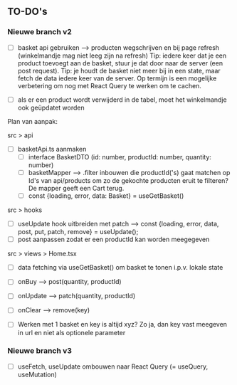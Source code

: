 ## TO-DO's

### Nieuwe branch v2

- [ ] basket api gebruiken --> producten wegschrijven en bij page refresh (winkelmandje mag niet leeg zijn na refresh)
  Tip: iedere keer dat je een product toevoegt aan de basket, stuur je dat door naar de server (een post request). 
  Tip: je houdt de basket niet meer bij in een state, maar fetch de data iedere keer van de server. Op termijn is een mogelijke verbetering om nog met React Query te werken om te cachen. 
- [ ] als er een product wordt verwijderd in de tabel, moet het winkelmandje ook geüpdatet worden


Plan van aanpak:

src > api
- [ ] basketApi.ts aanmaken
    - [ ] interface BasketDTO (id: number, productId: number, quantity: number)
    - [ ] basketMapper --> .filter inbouwen die productId('s) gaat matchen op Id's van api/products om zo de gekochte producten eruit te filteren? De mapper geeft een Cart terug.
    - [ ] const {loading, error, data: Basket} = useGetBasket() 

src > hooks

- [ ] useUpdate hook uitbreiden met patch --> const {loading, error, data, post, put, patch, remove} = useUpdate();
- [ ] post aanpassen zodat er een productId kan worden meegegeven

src > views > Home.tsx

- [ ] data fetching via useGetBasket() om basket te tonen i.p.v. lokale state 
- [ ] onBuy -->  post(quantity, productId)
- [ ] onUpdate --> patch(quantity, productId)
- [ ] onClear --> remove(key)

- [ ] Werken met 1 basket en key is altijd xyz? Zo ja, dan key vast meegeven in url en niet als optionele parameter


### Nieuwe branch v3

- [ ] useFetch, useUpdate ombouwen naar React Query (= useQuery, useMutation)